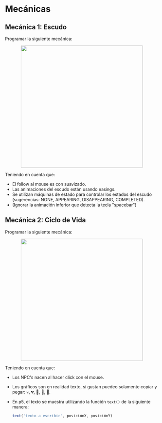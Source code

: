 # Mecánicas

## Mecánica 1: Escudo

Programar la siguiente mecánica: 

<p align="center">
	<img src="https://s6.gifyu.com/images/outdcbf92cd6eb05254.gif" width="400px" />
</p>

Teniendo en cuenta que:

- El follow al mouse es con suavizado.
- Las animaciones del escudo están usando easings.
- Se utilizan máquinas de estado para controlar los estados del escudo (sugerencias: NONE, APPEARING, DISAPPEARING, COMPLETED).
- (Ignorar la animación inferior que detecta la tecla "spacebar")

  

## Mecánica 2: Ciclo de Vida

Programar la siguiente mecánica: 

<p align="center">
	<img src="https://s6.gifyu.com/images/outb8209e52c40afd7d.gif" width="400px" />
</p>

Teniendo en cuenta que:

- Los NPC's nacen al hacer click con el mouse.
- Los gráficos son en realidad texto, si gustan puedeo solamente copiar y pegar: 💀, 💔, 🙁, 🙂, 🤩.
- En p5, el texto se muestra utilizando la función `text()` de la siguiente manera:

  ```javascript
  text('texto a escribir', posiciónX, posiciónY)
  ```

  


